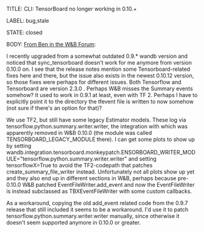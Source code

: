 TITLE:
CLI: TensorBoard no longer working in 0.10.+

LABEL:
bug,stale

STATE:
closed

BODY:
[From Ben in the W&B Forum](https://wb-forum.slack.com/archives/CL4V2QE59/p1607509654442500):

I recently upgraded from a somewhat outdated 0.9.* wandb version and noticed that sync_tensorboard doesn't work for me anymore from version 0.10.0 on. I see that the release notes mention some Tensorboard-related fixes here and there, but the issue also exists in the newest 0.10.12 version, so those fixes were perhaps for different issues.
Both Tensorflow and Tensorboard are version 2.3.0 . Perhaps W&B misses the Summary events somehow? It used to work in 0.9.1 at least, even with TF 2. Perhaps I have to explicitly point it to the directory the tfevent file is written to now somehow (not sure if there's an option for that)? 

We use TF2, but still have some legacy Estimator models. These log via tensorflow.python.summary.writer.writer, the integration with which was apparently removed in W&B 0.10.0  (the module was called TENSORBOARD_LEGACY_MODULE there).
I can get some plots to show up by setting wandb.integration.tensorboard.monkeypatch.ENSORBOARD_WRITER_MODULE="tensorflow.python.summary.writer.writer"  and setting tensorflowX=True to avoid the TF2-codepath that patches create_summary_file_writer instead.
Unfortunately not all plots show up yet and they also end up in different sections in W&B, perhaps because pre-0.10.0 W&B patched EventFileWriter.add_event and now the EventFileWriter is instead subclassed as TBXEventFileWriter with some custom callbacks.

As a workaround, copying the old add_event related code from the 0.9.7 release that still included it seems to be a workaround. I'd use it to patch tensorflow.python.summary.writer.writer manually, since otherwise it doesn't seem supported anymore in 0.10.0 or greater.

